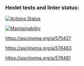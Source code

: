 ### Hexlet tests and linter status:

[![Actions Status](https://github.com/0ksanaTkachenko/frontend-project-44/workflows/hexlet-check/badge.svg)](https://github.com/0ksanaTkachenko/frontend-project-44/actions)

[![Maintainability](https://api.codeclimate.com/v1/badges/8934dc09aa0163baa1cd/maintainability)](https://codeclimate.com/github/0ksanaTkachenko/frontend-project-44/maintainability)

<!-- installation and game process -->
<!-- brain-even game -->

https://asciinema.org/a/575427

<!-- brain-calc game -->

https://asciinema.org/a/576463

<!-- brain-gcd game -->

https://asciinema.org/a/576481
